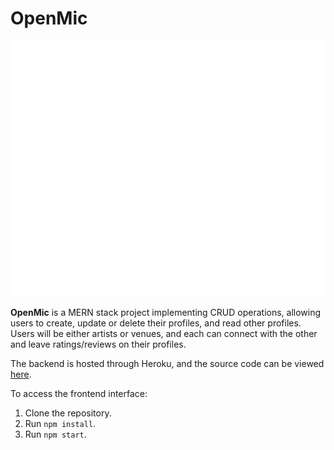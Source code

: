 # OpenMic

<p align="center">
  <img src="./src/utils/images/OpenMicLogo.png">
</p>

**OpenMic** is a MERN stack project implementing CRUD operations, allowing users to create, update or delete their profiles, and read other profiles. Users will be either artists or venues, and each can connect with the other and leave ratings/reviews on their profiles.

The backend is hosted through Heroku, and the source code can be viewed [here](https://github.com/open-mic-orbital/OpenMicBackend).

To access the frontend interface:
1. Clone the repository.
2. Run `npm install`.
3. Run `npm start`.